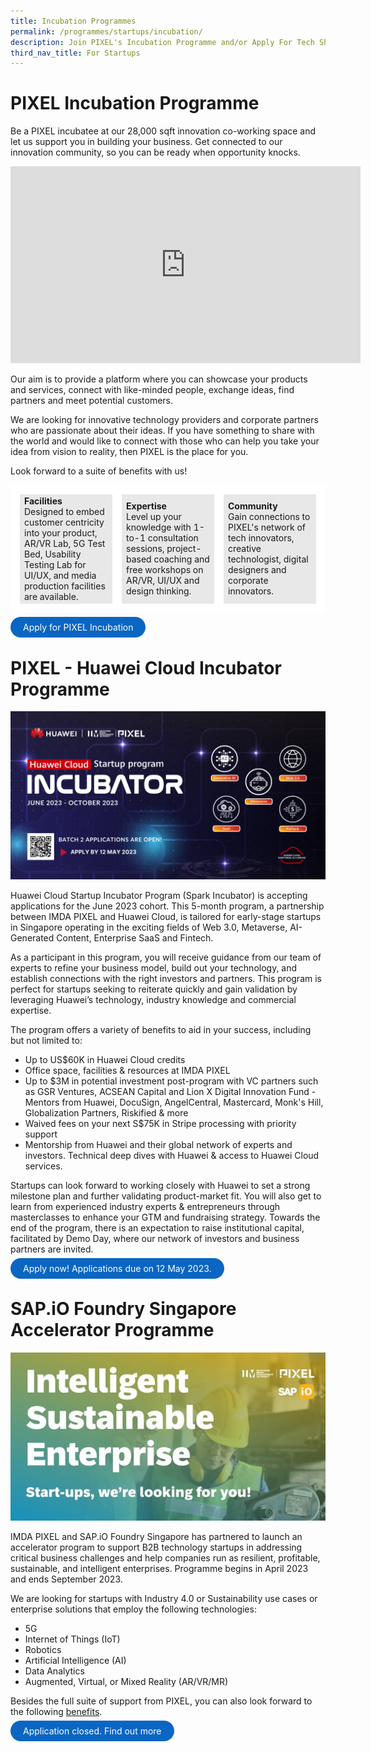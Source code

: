 ```yaml
---
title: Incubation Programmes
permalink: /programmes/startups/incubation/
description: Join PIXEL's Incubation Programme and/or Apply For Tech Showcase
third_nav_title: For Startups
---
```

# PIXEL Incubation Programme

Be a PIXEL incubatee at our 28,000 sqft innovation co-working space and let us support you in building your business. Get connected to our innovation community, so you can be ready when opportunity knocks. 

<iframe width="560" height="315" src="https://www.youtube.com/embed/1TpU2Xp5PZ0" title="YouTube video player" frameborder="0" style="text-align:center" allow="accelerometer; autoplay; clipboard-write; encrypted-media; gyroscope; picture-in-picture" allowfullscreen=""></iframe>

Our aim is to provide a platform where you can showcase your products and services, connect with like-minded people, exchange ideas, find partners and meet potential customers.

We are looking for innovative technology providers and corporate partners who are passionate about their ideas. If you have something to share with the world and would like to connect with those who can help you take your idea from vision to reality, then PIXEL is the place for you.

Look forward to a suite of benefits with us!
<table>
	<tbody><tr>
		<td style="background:#E8E8E8; border: 15px solid white; width:33%;">
			<span style="text-align: center;"><b>Facilities</b></span>
			<br>Designed to embed customer centricity into your product, AR/VR Lab, 5G Test Bed, Usability Testing Lab for UI/UX, and media production facilities are available. 
		</td>
		<td style="background:#E8E8E8; border: 15px solid white; width:33%;">
			<span style="text-align: center;"><b>Expertise</b></span>
			<br>Level up your knowledge with 1-to-1 consultation sessions, project-based coaching and free workshops on AR/VR, UI/UX and design thinking.
		</td>
		<td style="background:#E8E8E8; border: 15px solid white; width:33%;">
			<span style="text-align: center;"><b>Community</b></span>
			<br>Gain connections to PIXEL's network of tech innovators, creative technologist, digital designers and corporate innovators.
		</td>
	</tr>
</tbody></table>

<a href="https://form.gov.sg/6347a3c39854900012674f4d" target="_blank" style="background-color: #0A66C2; color: white; text-decoration: none; border-radius: 100px; padding-left: 20px; padding-right: 20px; padding-top:8px; padding-bottom:8px">Apply for PIXEL Incubation</a>

# PIXEL - Huawei Cloud Incubator Programme
![](/images/Programmes/Huawei%20Incubator%202.png)

Huawei Cloud Startup Incubator Program (Spark Incubator) is accepting applications for the June 2023 cohort. This 5-month program, a partnership between IMDA PIXEL and Huawei Cloud, is tailored for early-stage startups in Singapore operating in the exciting fields of Web 3.0, Metaverse, AI-Generated Content, Enterprise SaaS and Fintech. 

As a participant in this program, you will receive guidance from our team of experts to refine your business model, build out your technology, and establish connections with the right investors and partners. This program is perfect for startups seeking to reiterate quickly and gain validation by leveraging Huawei’s technology, industry knowledge and commercial expertise.

The program offers a variety of benefits to aid in your success, including but not limited to: 
* Up to US$60K in Huawei Cloud credits  
* Office space, facilities &amp; resources at IMDA PIXEL
* Up to $3M in potential investment post-program with VC partners such as GSR Ventures, ACSEAN Capital and Lion X Digital Innovation Fund - Mentors from Huawei, DocuSign, AngelCentral, Mastercard, Monk's Hill, Globalization Partners, Riskified &amp; more 
* Waived fees on your next S$75K in Stripe processing with priority support
* Mentorship from Huawei and their global network of experts and investors. Technical deep dives with Huawei &amp; access to Huawei Cloud services.

Startups can look forward to working closely with Huawei to set a strong milestone plan and further validating product-market fit. You will also get to learn from experienced industry experts &amp; entrepreneurs through masterclasses to enhance your GTM and fundraising strategy. Towards the end of the program, there is an expectation to raise institutional capital, facilitated by Demo Day, where our network of investors and business partners are invited.

<a href="https://www.f6s.com/huawei-incubator-2/about" target="_blank" style="background-color: #0A66C2; color: white; text-decoration: none; border-radius: 100px; padding-left: 20px; padding-right: 20px; padding-top:8px; padding-bottom:8px"> Apply now! Applications due on 12 May 2023.</a>
# SAP.iO Foundry Singapore Accelerator Programme
![SAP.io foundry accelerator progamme](/images/Programmes/SAPio_Banner.jpg)

IMDA PIXEL and SAP.iO Foundry Singapore has partnered to launch an accelerator program to support B2B technology startups in addressing critical business challenges and help companies run as resilient, profitable, sustainable, and intelligent enterprises. Programme begins in April 2023 and ends September 2023.

We are looking for startups with Industry 4.0 or Sustainability use cases or enterprise solutions that employ the following technologies:
*   5G
*   Internet of Things (IoT)
*   Robotics
*   Artificial Intelligence (AI)
*   Data Analytics
*   Augmented, Virtual, or Mixed Reality (AR/VR/MR)

Besides the full suite of support from PIXEL, you can also look forward to the following <a href="https://sap.io/foundries/" target="_blank">benefits</a>.  

<a href="https://sap.io/sgp-23/" target="_blank" style="background-color: #0A66C2; color: white; text-decoration: none; border-radius: 100px; padding-left: 20px; padding-right: 20px; padding-top:8px; padding-bottom:8px">Application closed. Find out more </a>